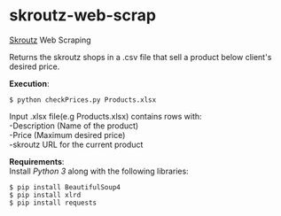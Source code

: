 # skroutz-web-scrap
[Skroutz](https://www.skroutz.gr/) Web Scraping

Returns the skroutz shops in a .csv file that sell  a product below client's desired price.  

**Execution**:  
```
$ python checkPrices.py Products.xlsx  
```

Input .xlsx file(e.g Products.xlsx) contains rows with:  
-Description (Name of the product)  
-Price (Maximum desired price)  
-skroutz URL for the current product 


**Requirements**:  
Install *Python 3* along with the following libraries:  
```
$ pip install BeautifulSoup4  
$ pip install xlrd  
$ pip install requests 
```


